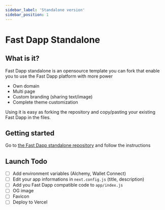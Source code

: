```yaml
---
sidebar_label: 'Standalone version'
sidebar_position: 1
---
```


# Fast Dapp Standalone

## What is it?

Fast Dapp standalone is an opensource template you can fork that enable you to use the Fast Dapp platform with more power
- Own domain
- Multi page
- Custom branding (sharing text/image)
- Complete theme customization

Using it is easy as forking the repository and copy/pasting your existing Fast Dapp in the files.

## Getting started

Go to [the Fast Dapp standalone repository](https://github.com/verynifty/fastdapp-standalone) and follow the instructions

## Launch Todo

- [ ] Add environment variables (Alchemy, Wallet Connect)
- [ ] Edit your app informations in `next.config.js` (title, description)
- [ ] Add you Fast Dapp compatible code to `app/index.js`
- [ ] OG image
- [ ] Favicon
- [ ] Deploy to Vercel 